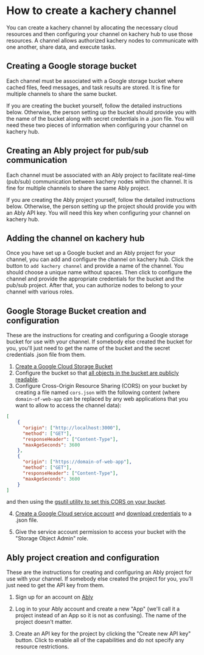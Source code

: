 # How to create a kachery channel

You can create a kachery channel by allocating the necessary cloud resources and then configuring your channel on kachery hub to use those resources. A channel allows authorized kachery nodes to communicate with one another, share data, and execute tasks.

## Creating a Google storage bucket

Each channel must be associated with a Google storage bucket where cached files, feed messages, and task results are stored. It is fine for multiple channels to share the same bucket.

If you are creating the bucket yourself, follow the detailed instructions below. Otherwise, the person setting up the bucket should provide you with the name of the bucket along with secret credentials in a .json file. You will need these two pieces of information when configuring your channel on kachery hub.

## Creating an Ably project for pub/sub communication

Each channel must be associated with an Ably project to facilitate real-time (pub/sub) communication between kachery nodes within the channel. It is fine for multiple channels to share the same Ably project.

If you are creating the Ably project yourself, follow the detailed instructions below. Otherwise, the person setting up the project should provide you with an Ably API key. You will need this key when configuring your channel on kachery hub.

## Adding the channel on kachery hub

Once you have set up a Google bucket and an Ably project for your channel, you can add and configure the channel on kachery hub. Click the button to `add kachery channel` and provide a name of the channel. You should choose a unique name without spaces. Then click to configure the channel and provide the appropriate credentials for the bucket and the pub/sub project. After that, you can authorize nodes to belong to your channel with various roles.

## Google Storage Bucket creation and configuration

These are the instructions for creating and configuring a Google storage bucket for use with your channel. If somebody else created the bucket for you, you'll just need to get the name of the bucket and the secret credentials .json file from them.

1. [Create a Google Cloud Storage Bucket](https://cloud.google.com/storage/docs/creating-buckets)
2. Configure the bucket so that [all objects in the bucket are publicly readable](https://cloud.google.com/storage/docs/access-control/making-data-public#buckets).
3. Configure Cross-Origin Resource Sharing (CORS) on your bucket by creating a file named `cors.json` with the following content (where `domain-of-web-app` can be replaced by any web applications that you want to allow to access the channel data):

```json
[
    {
      "origin": ["http://localhost:3000"],
      "method": ["GET"],
      "responseHeader": ["Content-Type"],
      "maxAgeSeconds": 3600
    },
    {
      "origin": ["https://domain-of-web-app"],
      "method": ["GET"],
      "responseHeader": ["Content-Type"],
      "maxAgeSeconds": 3600
    }
]
```

and then using the [gsutil utility to set this CORS on your bucket](https://cloud.google.com/storage/docs/configuring-cors#configure-cors-bucket).

4. [Create a Google Cloud service account](https://cloud.google.com/iam/docs/creating-managing-service-accounts#creating) and [download credentials](https://cloud.google.com/iam/docs/creating-managing-service-account-keys#creating_service_account_keys) to a .json file.

5. Give the service account permission to access your bucket with the "Storage Object Admin" role.

## Ably project creation and configuration

These are the instructions for creating and configuring an Ably project for use with your channel. If somebody else created the project for you, you'll just need to get the API key from them.

1. Sign up for an account on [Ably](https://ably.com/)

2. Log in to your Ably account and create a new "App" (we'll call it a project instead of an App so it is not as confusing). The name of the project doesn't matter.

3. Create an API key for the project by clicking the "Create new API key" button. Click to enable all of the capabilities and do not specify any resource restrictions.
